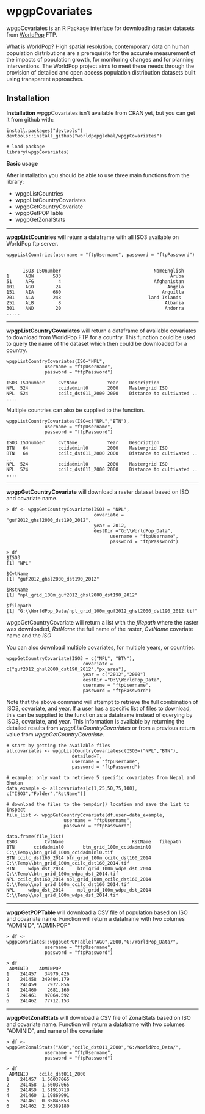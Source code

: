 wpgpCovariates
===================
wpgpCovariates is an R Package interface for downloading raster datasets from [WorldPop](http://www.worldpop.org.uk/) FTP.

What is WorldPop?
High spatial resolution, contemporary data on human population distributions are a prerequisite for the accurate measurement of the impacts of population growth, for monitoring changes and for planning interventions. The WorldPop project aims to meet these needs through the provision of detailed and open access population distribution datasets built using transparent approaches.

Installation
------------

**Installation**
wpgpCovariates isn't available from CRAN yet, but you can get it from github with:

    install.packages("devtools")
    devtools::install_github("worldpopglobal/wpgpCovariates")
    
    # load package
    library(wpgpCovariates)
    
**Basic usage**

After installation you should be able to use three main functions from the library:

 - wpgpListCountries
 - wpgpListCountryCovariates
 - wpgpGetCountryCovariate
 - wpgpGetPOPTable
 - wpgpGetZonalStats

----------

**wpgpListCountries** will return a dataframe with all ISO3 available on WorldPop ftp server.
```
wpgpListCountries(username = "ftpUsername", password = "ftpPassword")
      
      
      ISO3 ISOnumber                                  NameEnglish
1      ABW       533                                        Aruba
51     AFG         4                                  Afghanistan
101    AGO        24                                       Angola
151    AIA       660                                     Anguilla
201    ALA       248                                land Islands
251    ALB         8                                      Albania
301    AND        20                                      Andorra
.....
```


----------

**wpgpListCountryCovariates** will return a dataframe of available covariates to download from WorldPop FTP for a country. This function could be used to query the name of the dataset which then could be downloaded for a country.
```
wpgpListCountryCovariates(ISO="NPL", 
			  username = "ftpUsername", 
			  password = "ftpPassword")

ISO3 ISOnumber     CvtName           Year    Description
NPL  524           ccidadminl0       2000    Mastergrid ISO 
NPL  524           ccilc_dst011_2000 2000    Distance to cultivated ..
....
```

Multiple countries can also be supplied to the function.
```
wpgpListCountryCovariates(ISO=c("NPL","BTN"), 
			  username = "ftpUsername", 
			  password = "ftpPassword")

ISO3 ISOnumber     CvtName           Year    Description
BTN   64           ccidadminl0       2000    Mastergrid ISO 
BTN   64           ccilc_dst011_2000 2000    Distance to cultivated ..
...
NPL  524           ccidadminl0       2000    Mastergrid ISO 
NPL  524           ccilc_dst011_2000 2000    Distance to cultivated ..
....
```

----------

**wpgpGetCountryCovariate** will download a raster dataset based on ISO and covariate name.

```
> df <- wpgpGetCountryCovariate(ISO3 = "NPL",
                                covariate = "guf2012_ghsl2000_dst190_2012",
                                year = 2012,
                                destDir ="G:\\WorldPop_Data",
			                          username = "ftpUsername", 
			                          password = "ftpPassword")
						 
> df
$ISO3
[1] "NPL"

$CvtName
[1] "guf2012_ghsl2000_dst190_2012"

$RstName
[1] "npl_grid_100m_guf2012_ghsl2000_dst190_2012"

$filepath
[1] "G:\\WorldPop_Data/npl_grid_100m_guf2012_ghsl2000_dst190_2012.tif"      

```
wpgpGetCountryCovariate will return a list with the *filepath* where the raster was downloaded, *RstName* the full name of the raster, *CvtName* covariate name and the *ISO*
        
You can also download multiple covariates, for multiple years, or countries.
```
wpgpGetCountryCovariate(ISO3 = c("NPL", "BTN"),
                  			covariate = c("guf2012_ghsl2000_dst190_2012","px_area"),
                  			year = c("2012","2000")
                  			destDir ="D:\\WorldPop_Data",
                  			username = "ftpUsername", 
                  			password = "ftpPassword")
```
Note that the above command will attempt to retrieve the full combination of ISO3, covariate, and year. If a user has a specific list of files to download, this can be supplied to the function as a dataframe instead of querying by ISO3, covariate, and year. This information is available by returning the detailed results from *wpgpListCountryCovariates* or from a previous return value from *wpgpGetCountryCovariate*.

```
# start by getting the available files
allcovariates <- wpgpListCountryCovariatesc(ISO3=("NPL","BTN"), 
					    detailed=T, 
					    username = "ftpUsername", 
					    password = "ftpPassword")

# example: only want to retrieve 5 specific covariates from Nepal and Bhutan
data_example <- allcovariates[c(1,25,50,75,100), c("ISO3","Folder","RstName")]

# download the files to the tempdir() location and save the list to inspect
file_list <- wpgpGetCountryCovariate(df.user=data_example, 
				     username = "ftpUsername",
				     password = "ftpPassword")

data.frame(file_list)
ISO3          CvtName                         RstName   filepath
BTN       ccidadminl0       btn_grid_100m_ccidadminl0   C:\\Temp\\btn_grid_100m_ccidadminl0.tif
BTN ccilc_dst160_2014 btn_grid_100m_ccilc_dst160_2014   C:\\Temp\\btn_grid_100m_ccilc_dst160_2014.tif
BTN     wdpa_dst_2014     btn_grid_100m_wdpa_dst_2014   C:\\Temp\\btn_grid_100m_wdpa_dst_2014.tif
NPL ccilc_dst160_2014 npl_grid_100m_ccilc_dst160_2014   C:\\Temp\\npl_grid_100m_ccilc_dst160_2014.tif
NPL     wdpa_dst_2014     npl_grid_100m_wdpa_dst_2014   C:\\Temp\\npl_grid_100m_wdpa_dst_2014.tif

```

----------

**wpgpGetPOPTable** will download a CSV file of population based on ISO and covariate name. Function will return a dataframe with two columes "ADMINID", "ADMINPOP"

```
> df <- wpgpCovariates::wpgpGetPOPTable("AGO",2000,"G:/WorldPop_Data/",
			  username = "ftpUsername", 
			  password = "ftpPassword")
						 
> df
 ADMINID    ADMINPOP
1    241457   34970.426
2    241458  349494.179
3    241459    7977.856
4    241460    2681.160
5    241461   97864.592
6    241462   77712.153
```

----------

**wpgpGetZonalStats** will download a CSV file of ZonalStats based on ISO and covariate name. Function will return a dataframe with two columes "ADMINID", and name of the covariate 

```
> df <- wpgpGetZonalStats("AGO","ccilc_dst011_2000","G:/WorldPop_Data/",
			  username = "ftpUsername", 
			  password = "ftpPassword")
						 
> df
 ADMINID    ccilc_dst011_2000
1    241457  1.56037065
2    241458  1.56037065
3    241459  1.61910718
4    241460  1.19869991
5    241461  0.85845653
6    241462  2.56389180
```


